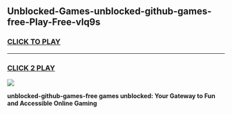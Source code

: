 
## Unblocked-Games-unblocked-github-games-free-Play-Free-vlq9s
<h3>
<a href="https://premium76.site?title=unblocked-github-games-free&ref=09A">CLICK TO PLAY</a></h3>
<hr>

<h3>
<a href="https://premium76.site?title=unblocked-github-games-free&ref=09A">CLICK 2 PLAY</a>
  
</h3>

<a href="https://premium76.site?title=unblocked-github-games-free&ref=09A"><img src="https://clearcache.store/games.png"></a>


**unblocked-github-games-free games unblocked: Your Gateway to Fun and Accessible Online Gaming**
